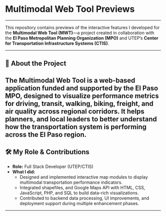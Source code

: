 # Multimodal Web Tool Previews
---

This repository contains previews of the interactive features I developed for the **Multimodal Web Tool (MWT)**—a project created in collaboration with the **El Paso Metropolitan Planning Organization (MPO)** and UTEP’s **Center for Transportation Infrastructure Systems (CTIS)**.

---

## 💼 About the Project

The Multimodal Web Tool is a web-based application funded and supported by the **El Paso MPO**, designed to visualize performance metrics for driving, transit, walking, biking, freight, and air quality across regional corridors. It helps planners, and local leaders to better understand how the transportation system is performing across the El Paso region.
---

## 🛠️ My Role & Contributions

- **Role:** Full Stack Developer (UTEP/CTIS)  
- **What I did:**  
  - Designed and implemented interactive map modules to display multimodal transportation performance indicators.  
  - Integrated shapefiles, and Google Maps API with HTML, CSS, JavaScript, PHP, and SQL to build data-rich visualizations.  
  - Contributed to backend data processing, UI improvements, and deployment support during multiple enhancement phases.

---
